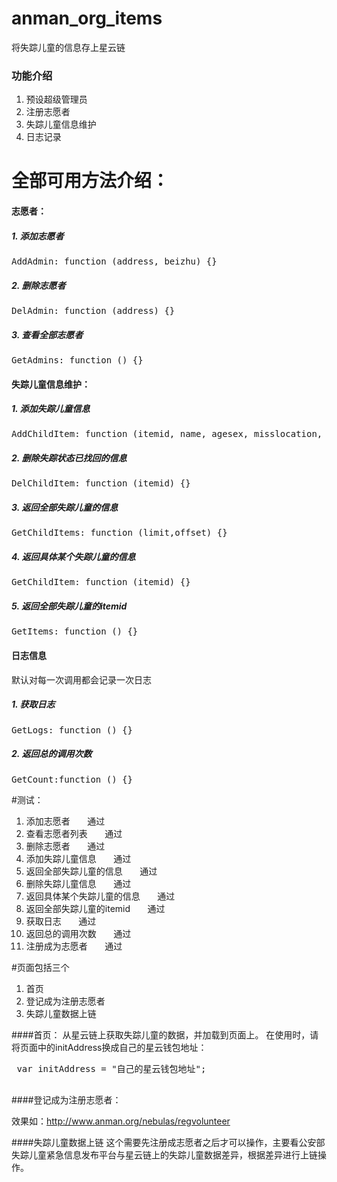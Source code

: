 # anman_org_items
将失踪儿童的信息存上星云链

### 功能介绍
 1. 预设超级管理员
 2. 注册志愿者
 3. 失踪儿童信息维护
 4. 日志记录


# 全部可用方法介绍：
#### 志愿者：
#####  1. 添加志愿者
<pre>
AddAdmin: function (address, beizhu) {}
</pre>
##### 2. 删除志愿者
<pre>
DelAdmin: function (address) {}
</pre>
##### 3. 查看全部志愿者
<pre>
GetAdmins: function () {}
</pre>

#### 失踪儿童信息维护：
##### 1. 添加失踪儿童信息
<pre>
AddChildItem: function (itemid, name, agesex, misslocation, misstime, photos, detail, policeman, policetel, status, close, misscheme, suspect) {}
</pre>
##### 2. 删除失踪状态已找回的信息
<pre>
DelChildItem: function (itemid) {}
</pre>
##### 3. 返回全部失踪儿童的信息
<pre>
GetChildItems: function (limit,offset) {}
</pre>
##### 4. 返回具体某个失踪儿童的信息
<pre>
GetChildItem: function (itemid) {}
</pre>
##### 5. 返回全部失踪儿童的itemid
<pre>
GetItems: function () {}
</pre>

#### 日志信息
默认对每一次调用都会记录一次日志
##### 1. 获取日志
<pre>
GetLogs: function () {}
</pre>
##### 2. 返回总的调用次数
<pre>
GetCount:function () {}
</pre>

#测试：
 1. 添加志愿者&nbsp;&nbsp;&nbsp;&nbsp;&nbsp;&nbsp;&nbsp;通过
 2. 查看志愿者列表&nbsp;&nbsp;&nbsp;&nbsp;&nbsp;&nbsp;&nbsp;通过
 3. 删除志愿者&nbsp;&nbsp;&nbsp;&nbsp;&nbsp;&nbsp;&nbsp;通过
 4. 添加失踪儿童信息&nbsp;&nbsp;&nbsp;&nbsp;&nbsp;&nbsp;&nbsp;通过
 5. 返回全部失踪儿童的信息&nbsp;&nbsp;&nbsp;&nbsp;&nbsp;&nbsp;&nbsp;通过
 6. 删除失踪儿童信息&nbsp;&nbsp;&nbsp;&nbsp;&nbsp;&nbsp;&nbsp;通过
 7. 返回具体某个失踪儿童的信息&nbsp;&nbsp;&nbsp;&nbsp;&nbsp;&nbsp;&nbsp;通过
 8. 返回全部失踪儿童的itemid&nbsp;&nbsp;&nbsp;&nbsp;&nbsp;&nbsp;&nbsp;通过
 9. 获取日志&nbsp;&nbsp;&nbsp;&nbsp;&nbsp;&nbsp;&nbsp;通过
 10. 返回总的调用次数&nbsp;&nbsp;&nbsp;&nbsp;&nbsp;&nbsp;&nbsp;通过
 11. 注册成为志愿者&nbsp;&nbsp;&nbsp;&nbsp;&nbsp;&nbsp;&nbsp;通过
 
#页面包括三个
 1. 首页 
 2. 登记成为注册志愿者
 3. 失踪儿童数据上链
 
####首页： 
 从星云链上获取失踪儿童的数据，并加载到页面上。 
 在使用时，请将页面中的initAddress换成自己的星云钱包地址：
 <pre>
 var initAddress = "自己的星云钱包地址";
 </pre>
 
####登记成为注册志愿者：

 效果如：http://www.anman.org/nebulas/regvolunteer
 
####失踪儿童数据上链
  这个需要先注册成志愿者之后才可以操作，主要看公安部失踪儿童紧急信息发布平台与星云链上的失踪儿童数据差异，根据差异进行上链操作。
 